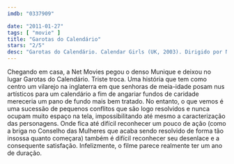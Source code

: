 ```yaml
---
imdb: "0337909"

date: "2011-01-27"
tags: [ "movie" ]
title: "Garotas do Calendário"
stars: "2/5"
desc: "Garotas do Calendário. Calendar Girls (UK, 2003). Dirigido por Nigel Cole. Escrito por Juliette Towhidi, Tim Firth. Com Helen Mirren, Julie Walters, John Alderton, Linda Bassett, Annette Crosbie, Philip Glenister, Ciarán Hinds, Celia Imrie, Geraldine James."
---
```

Chegando em casa, a Net Movies pegou o denso Munique e deixou no lugar Garotas do Calendário. Triste troca. Uma história que tem como centro um vilarejo na inglaterra em que senhoras de meia-idade posam nus artísticos para um calendário a fim de angariar fundos de caridade mereceria um pano de fundo mais bem tratado. No entanto, o que vemos é uma sucessão de pequenos conflitos que são logo resolvidos e nunca ocupam muito espaço na tela, impossibilitando até mesmo a caracterização das personagens. Onde fica até difícil reconhecer um pouco de ação (como a briga no Conselho das Mulheres que acaba sendo resolvido de forma tão insossa quanto começara) também é difícil reconhecer seu desenlace e a consequente satisfação. Infelizmente, o filme parece realmente ter um ano de duração.

